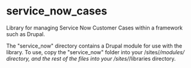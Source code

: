 # service_now_cases
Library for managing Service Now Customer Cases within a framework such as Drupal.

The "service_now" directory contains a Drupal module for use with the library. To use, copy the "service_now" folder into your /sites/*/modules/ directory, and the rest of the files into your /sites/*/libraries directory.
